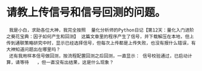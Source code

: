 # 请教上传信号和信号回测的问题。

     我是小白，求助各位大神，我完全按照  量化分析师的Python日记【第12天：量化入门进阶之葵花宝典：因子如何产生和回测】 这篇文章里的程序产生了信号，并下载解压在本地，但上传到通联策略研究中时，显示已经选择信号，但每次上传都是上传失败，也没有报什么错误，有大神知道问题出在哪里吗？
     还有我用样本信号做回测，按流程配置回测之后回测，一直显示： 信号校验通过，已启动计算，请等待   ，但一直没有出结果，这是什么现象？